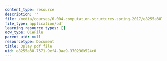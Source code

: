 ```yaml
---
content_type: resource
description: ''
file: /media/courses/6-004-computation-structures-spring-2017/e8255a3875719ef49aa9370230b524c0_q38KAGAKORk.pdf
file_type: application/pdf
learning_resource_types: []
ocw_type: OCWFile
parent_uid: null
resourcetype: Document
title: 3play pdf file
uid: e8255a38-7571-9ef4-9aa9-370230b524c0
---
```

